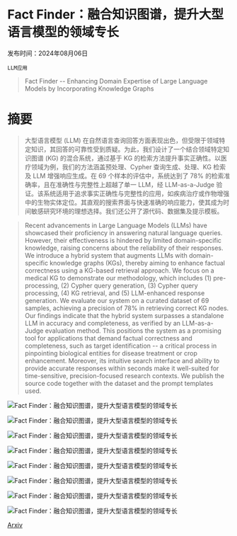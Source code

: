 # Fact Finder：融合知识图谱，提升大型语言模型的领域专长

发布时间：2024年08月06日

`LLM应用`

> Fact Finder -- Enhancing Domain Expertise of Large Language Models by Incorporating Knowledge Graphs

# 摘要

> 大型语言模型 (LLM) 在自然语言查询回答方面表现出色，但受限于领域特定知识，其回答的可靠性受到质疑。为此，我们设计了一个结合领域特定知识图谱 (KG) 的混合系统，通过基于 KG 的检索方法提升事实正确性。以医疗领域为例，我们的方法涵盖预处理、Cypher 查询生成、处理、KG 检索及 LLM 增强响应生成。在 69 个样本的评估中，系统达到了 78% 的检索准确率，且在准确性与完整性上超越了单一 LLM，经 LLM-as-a-Judge 验证。该系统适用于追求事实正确性与完整性的应用，如疾病治疗或作物增强中的生物实体定位。其直观的搜索界面与快速准确的响应能力，使其成为时间敏感研究环境的理想选择。我们还公开了源代码、数据集及提示模板。

> Recent advancements in Large Language Models (LLMs) have showcased their proficiency in answering natural language queries. However, their effectiveness is hindered by limited domain-specific knowledge, raising concerns about the reliability of their responses. We introduce a hybrid system that augments LLMs with domain-specific knowledge graphs (KGs), thereby aiming to enhance factual correctness using a KG-based retrieval approach. We focus on a medical KG to demonstrate our methodology, which includes (1) pre-processing, (2) Cypher query generation, (3) Cypher query processing, (4) KG retrieval, and (5) LLM-enhanced response generation. We evaluate our system on a curated dataset of 69 samples, achieving a precision of 78\% in retrieving correct KG nodes. Our findings indicate that the hybrid system surpasses a standalone LLM in accuracy and completeness, as verified by an LLM-as-a-Judge evaluation method. This positions the system as a promising tool for applications that demand factual correctness and completeness, such as target identification -- a critical process in pinpointing biological entities for disease treatment or crop enhancement. Moreover, its intuitive search interface and ability to provide accurate responses within seconds make it well-suited for time-sensitive, precision-focused research contexts. We publish the source code together with the dataset and the prompt templates used.

![Fact Finder：融合知识图谱，提升大型语言模型的领域专长](../../../paper_images/2408.03010/x1.png)

![Fact Finder：融合知识图谱，提升大型语言模型的领域专长](../../../paper_images/2408.03010/screenshot_graph.png)

![Fact Finder：融合知识图谱，提升大型语言模型的领域专长](../../../paper_images/2408.03010/screenshot_answers.png)

![Fact Finder：融合知识图谱，提升大型语言模型的领域专长](../../../paper_images/2408.03010/screenshot_drugs.png)

![Fact Finder：融合知识图谱，提升大型语言模型的领域专长](../../../paper_images/2408.03010/screenshot_genes.png)

![Fact Finder：融合知识图谱，提升大型语言模型的领域专长](../../../paper_images/2408.03010/screenshot_evidence.png)

![Fact Finder：融合知识图谱，提升大型语言模型的领域专长](../../../paper_images/2408.03010/screenshot_demo.png)

![Fact Finder：融合知识图谱，提升大型语言模型的领域专长](../../../paper_images/2408.03010/screenshot_demo_2.png)

[Arxiv](https://arxiv.org/abs/2408.03010)